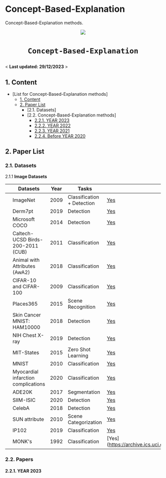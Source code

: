 # Concept-Based-Explanation


Concept-Based-Explanation methods.

<p align="center">
    <img src="polyp.png"/> <br />
</p>

# <p align=center>`Concept-Based-Explanation`


< **Last updated: 29/12/2023** >


##  1. Content


- [List for Concept-Based-Explanation methods]
	- [1. Content](#1-content)
	- [2. Paper List](#2-paper-list)
		- [2.1. Datasets] 
		- [2.2. Concept-Based-Explanation methods] 
			- [2.2.1. YEAR 2023](#221-year-2023)
			- [2.2.2. YEAR 2022](#222-year-2022)
			- [2.2.3. YEAR 2021](#223-year-2021)
			- [2.2.4. Before YEAR 2020](#224-before-year-2020)
     
		
    

##  2. Paper List

###  2.1. Datasets 
2.1.1 **Image Datasets** 

|                   | Datasets                             | Year  | Tasks                   | URL                                                                                      |
|-------------------|--------------------------------------|-------|-------------------------|------------------------------------------------------------------------------------------|                                                                                                                                                              
|                   | ImageNet                             | 2009  | Classification + Detection | [Yes](http://www.image-net.org/)                                                          |
|                   | Derm7pt                              | 2019  | Detection               | [Yes](https://derm.cs.sfu.ca/Welcome.html)                                               |
|                   | Microsoft COCO                       | 2014  | Detection               | [Yes](https://cocodataset.org/)                                                           |
|                   | Caltech-UCSD Birds-200-2011 (CUB)     | 2011  | Classification          | [Yes](https://www.vision.caltech.edu/datasets/cub_200_2011/)                            |
|                   | Animal with Attributes (AwA2)         | 2018  | Classification          | [Yes](https://paperswithcode.com/dataset/awa2-1)                                         |
|                   | CIFAR-10 and CIFAR-100                | 2009  | Classification          | [Yes](https://www.cs.toronto.edu/~kriz/cifar.html)                                       |
|                   | Places365                            | 2015  | Scene Recognition        | [Yes](https://paperswithcode.com/dataset/places365)                                      |
|                   | Skin Cancer MNIST: HAM10000           | 2018  | Detection               | [Yes](https://www.kaggle.com/datasets/kmader/skin-cancer-mnist-ham10000)                 |
|                   | NIH Chest X-ray                       | 2019  | Detection               | [Yes](https://datasets.activeloop.ai/docs/ml/datasets/nih-chest-x-ray-dataset/)          |
|                   | MIT-States                           | 2015  | Zero Shot Learning       | [Yes](http://web.mit.edu/phillipi/Public/states_and_transformations/index.html)           |
|                   | MNIST                                | 2010  | Classification          | [Yes](http://yann.lecun.com/exdb/mnist/)                                                 |
|                   | Myocardial infarction complications   | 2020  | Classification          | [Yes](https://archive.ics.uci.edu/dataset/579/myocardial+infarction+complications)       |
|                   | ADE20K                               | 2017  | Segmentation             | [Yes](https://groups.csail.mit.edu/vision/datasets/ADE20K/)                               |
|                   | SIIM-ISIC                            | 2020  | Detection               | [Yes](https://www.kaggle.com/c/siim-isic-melanoma-classification/overview)                 |
|                   | CelebA                               | 2018  | Detection               | [Yes](http://mmlab.ie.cuhk.edu.hk/projects/CelebA.html)                                   |
|                   | SUN attribute                         | 2010  | Scene Categorization     | [Yes](https://vision.princeton.edu/projects/2010/SUN/)                                   |
|                   | IP102                                | 2019  | Classification          | [Yes](https://github.com/xpwu95/IP102)                                                    |
|                   | MONK's                               | 1992  |  Classification    | [Yes] (https://archive.ics.uci.edu/dataset/70/monk+s+problems)

###  2.2. Papers


####  2.2.1. YEAR 2023
